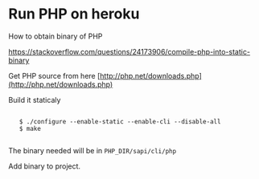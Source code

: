 Run PHP on heroku
============================


How to obtain binary of PHP

https://stackoverflow.com/questions/24173906/compile-php-into-static-binary

Get PHP source from here [http://php.net/downloads.php](http://php.net/downloads.php)

Build it staticaly

```shell
   
   $ ./configure --enable-static --enable-cli --disable-all
   $ make
   
```

The binary needed will be in `PHP_DIR/sapi/cli/php`

Add binary to project.